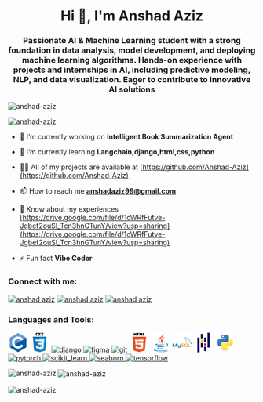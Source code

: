 <h1 align="center">Hi 👋, I'm Anshad Aziz</h1>
<h3 align="center">Passionate AI & Machine Learning student with a strong foundation in data analysis, model development, and deploying machine learning algorithms. Hands-on experience with projects and internships in AI, including predictive modeling, NLP, and data visualization. Eager to contribute to innovative AI solutions</h3>

<p align="left"> <img src="https://komarev.com/ghpvc/?username=anshad-aziz&label=Profile%20views&color=0e75b6&style=flat" alt="anshad-aziz" /> </p>

<p align="left"> <a href="https://github.com/ryo-ma/github-profile-trophy"><img src="https://github-profile-trophy.vercel.app/?username=anshad-aziz" alt="anshad-aziz" /></a> </p>

- 🔭 I’m currently working on **Intelligent Book Summarization Agent**

- 🌱 I’m currently learning **Langchain,django,html,css,python**

- 👨‍💻 All of my projects are available at [https://github.com/Anshad-Aziz](https://github.com/Anshad-Aziz)

- 📫 How to reach me **anshadaziz99@gmail.com**

- 📄 Know about my experiences [https://drive.google.com/file/d/1cWRfFutve-Jgbef2ouSI_Tcn3hnGTunY/view?usp=sharing](https://drive.google.com/file/d/1cWRfFutve-Jgbef2ouSI_Tcn3hnGTunY/view?usp=sharing)

- ⚡ Fun fact **Vibe Coder**

<h3 align="left">Connect with me:</h3>
<p align="left">
<a href="https://linkedin.com/in/anshad aziz" target="blank"><img align="center" src="https://raw.githubusercontent.com/rahuldkjain/github-profile-readme-generator/master/src/images/icons/Social/linked-in-alt.svg" alt="anshad aziz" height="30" width="40" /></a>
<a href="https://www.hackerrank.com/anshad aziz" target="blank"><img align="center" src="https://raw.githubusercontent.com/rahuldkjain/github-profile-readme-generator/master/src/images/icons/Social/hackerrank.svg" alt="anshad aziz" height="30" width="40" /></a>
<a href="https://www.leetcode.com/anshad aziz" target="blank"><img align="center" src="https://raw.githubusercontent.com/rahuldkjain/github-profile-readme-generator/master/src/images/icons/Social/leet-code.svg" alt="anshad aziz" height="30" width="40" /></a>
</p>

<h3 align="left">Languages and Tools:</h3>
<p align="left"> <a href="https://www.cprogramming.com/" target="_blank" rel="noreferrer"> <img src="https://raw.githubusercontent.com/devicons/devicon/master/icons/c/c-original.svg" alt="c" width="40" height="40"/> </a> <a href="https://www.w3schools.com/css/" target="_blank" rel="noreferrer"> <img src="https://raw.githubusercontent.com/devicons/devicon/master/icons/css3/css3-original-wordmark.svg" alt="css3" width="40" height="40"/> </a> <a href="https://www.djangoproject.com/" target="_blank" rel="noreferrer"> <img src="https://cdn.worldvectorlogo.com/logos/django.svg" alt="django" width="40" height="40"/> </a> <a href="https://www.figma.com/" target="_blank" rel="noreferrer"> <img src="https://www.vectorlogo.zone/logos/figma/figma-icon.svg" alt="figma" width="40" height="40"/> </a> <a href="https://git-scm.com/" target="_blank" rel="noreferrer"> <img src="https://www.vectorlogo.zone/logos/git-scm/git-scm-icon.svg" alt="git" width="40" height="40"/> </a> <a href="https://www.w3.org/html/" target="_blank" rel="noreferrer"> <img src="https://raw.githubusercontent.com/devicons/devicon/master/icons/html5/html5-original-wordmark.svg" alt="html5" width="40" height="40"/> </a> <a href="https://www.java.com" target="_blank" rel="noreferrer"> <img src="https://raw.githubusercontent.com/devicons/devicon/master/icons/java/java-original.svg" alt="java" width="40" height="40"/> </a> <a href="https://www.mysql.com/" target="_blank" rel="noreferrer"> <img src="https://raw.githubusercontent.com/devicons/devicon/master/icons/mysql/mysql-original-wordmark.svg" alt="mysql" width="40" height="40"/> </a> <a href="https://pandas.pydata.org/" target="_blank" rel="noreferrer"> <img src="https://raw.githubusercontent.com/devicons/devicon/2ae2a900d2f041da66e950e4d48052658d850630/icons/pandas/pandas-original.svg" alt="pandas" width="40" height="40"/> </a> <a href="https://www.python.org" target="_blank" rel="noreferrer"> <img src="https://raw.githubusercontent.com/devicons/devicon/master/icons/python/python-original.svg" alt="python" width="40" height="40"/> </a> <a href="https://pytorch.org/" target="_blank" rel="noreferrer"> <img src="https://www.vectorlogo.zone/logos/pytorch/pytorch-icon.svg" alt="pytorch" width="40" height="40"/> </a> <a href="https://scikit-learn.org/" target="_blank" rel="noreferrer"> <img src="https://upload.wikimedia.org/wikipedia/commons/0/05/Scikit_learn_logo_small.svg" alt="scikit_learn" width="40" height="40"/> </a> <a href="https://seaborn.pydata.org/" target="_blank" rel="noreferrer"> <img src="https://seaborn.pydata.org/_images/logo-mark-lightbg.svg" alt="seaborn" width="40" height="40"/> </a> <a href="https://www.tensorflow.org" target="_blank" rel="noreferrer"> <img src="https://www.vectorlogo.zone/logos/tensorflow/tensorflow-icon.svg" alt="tensorflow" width="40" height="40"/> </a> </p>

<p><img align="left" src="https://github-readme-stats.vercel.app/api/top-langs?username=anshad-aziz&show_icons=true&locale=en&layout=compact" alt="anshad-aziz" /></p>

<p>&nbsp;<img align="center" src="https://github-readme-stats.vercel.app/api?username=anshad-aziz&show_icons=true&locale=en" alt="anshad-aziz" /></p>

<p><img align="center" src="https://github-readme-streak-stats.herokuapp.com/?user=anshad-aziz&" alt="anshad-aziz" /></p>
